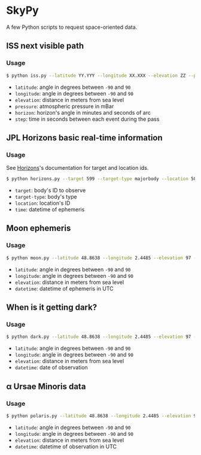 # SkyPy

A few Python scripts to request space-oriented data.

## ISS next visible path

### Usage

```sh
$ python iss.py --latitude YY.YYY --longitude XX.XXX --elevation ZZ --pressure B --horizon mm:ss --step 60
```

- `latitude`: angle in degrees between `-90` and `90`
- `longitude`: angle in degrees between `-90` and `90`
- `elevation`: distance in meters from sea level
- `pressure`: atmospheric pressure in mBar
- `horizon`: horizon's angle in minutes and seconds of arc
- `step`: time in seconds between each event during the pass

## JPL Horizons basic real-time information

### Usage

See [Horizons](https://ssd.jpl.nasa.gov/?horizons_doc)'s documentation for target and location ids.

```sh
$ python horizons.py --target 599 --target-type majorbody --location 500 --time "2020-05-06 17:00:00"
```

- `target`: body's ID to observe
- `target-type`: body's type
- `location`: location's ID
- `time`: datetime of ephemeris

## Moon ephemeris

### Usage

```sh
$ python moon.py --latitude 48.8638 --longitude 2.4485 --elevation 97 --datetime "2020-05-11 14:00:00"
```

- `latitude`: angle in degrees between `-90` and `90`
- `longitude`: angle in degrees between `-90` and `90`
- `elevation`: distance in meters from sea level
- `datetime`: datetime of ephemeris in UTC

## When is it getting dark?

### Usage

```sh
$ python dark.py --latitude 48.8638 --longitude 2.4485 --elevation 97 --date "2020-05-11"
```

- `latitude`: angle in degrees between `-90` and `90`
- `longitude`: angle in degrees between `-90` and `90`
- `elevation`: distance in meters from sea level
- `datetime`: date of observation

## α Ursae Minoris data

### Usage

```sh
$ python polaris.py --latitude 48.8638 --longitude 2.4485 --elevation 97 --datetime "2020-05-11 14:00:00"
```

- `latitude`: angle in degrees between `-90` and `90`
- `longitude`: angle in degrees between `-90` and `90`
- `elevation`: distance in meters from sea level
- `datetime`: datetime of observation in UTC
